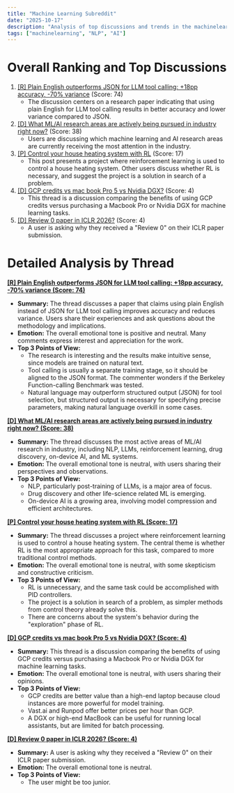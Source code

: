 ```yaml
---
title: "Machine Learning Subreddit"
date: "2025-10-17"
description: "Analysis of top discussions and trends in the machinelearning subreddit"
tags: ["machinelearning", "NLP", "AI"]
---
```


# Overall Ranking and Top Discussions
1.  [[R] Plain English outperforms JSON for LLM tool calling: +18pp accuracy, -70% variance](https://www.reddit.com/r/MachineLearning/comments/1o8szk0/r_plain_english_outperforms_json_for_llm_tool/) (Score: 74)
    *   The discussion centers on a research paper indicating that using plain English for LLM tool calling results in better accuracy and lower variance compared to JSON.
2.  [[D] What ML/AI research areas are actively being pursued in industry right now?](https://www.reddit.com/r/MachineLearning/comments/1o8ve9w/d_what_mlai_research_areas_are_actively_being/) (Score: 38)
    *   Users are discussing which machine learning and AI research areas are currently receiving the most attention in the industry.
3.  [[P] Control your house heating system with RL](https://www.reddit.com/r/MachineLearning/comments/1o8zbg5/p_control_your_house_heating_system_with_rl/) (Score: 17)
    *   This post presents a project where reinforcement learning is used to control a house heating system. Other users discuss whether RL is necessary, and suggest the project is a solution in search of a problem.
4.  [[D] GCP credits vs mac book Pro 5 vs Nvidia DGX?](https://www.reddit.com/r/MachineLearning/comments/1o96m84/d_gcp_credits_vs_mac_book_pro_5_vs_nvidia_dgx/) (Score: 4)
    *   This thread is a discussion comparing the benefits of using GCP credits versus purchasing a Macbook Pro or Nvidia DGX for machine learning tasks.
5.  [[D] Review 0 paper in ICLR 2026?](https://www.reddit.com/r/MachineLearning/comments/1o9207g/d_review_0_paper_in_iclr_2026/) (Score: 4)
    *   A user is asking why they received a "Review 0" on their ICLR paper submission.

# Detailed Analysis by Thread

**[[R] Plain English outperforms JSON for LLM tool calling: +18pp accuracy, -70% variance (Score: 74)](https://www.reddit.com/r/MachineLearning/comments/1o8szk0/r_plain_english_outperforms_json_for_llm_tool/)**
*  **Summary:** The thread discusses a paper that claims using plain English instead of JSON for LLM tool calling improves accuracy and reduces variance. Users share their experiences and ask questions about the methodology and implications.
*  **Emotion:** The overall emotional tone is positive and neutral. Many comments express interest and appreciation for the work.
*  **Top 3 Points of View:**
    *   The research is interesting and the results make intuitive sense, since models are trained on natural text.
    *   Tool calling is usually a separate training stage, so it should be aligned to the JSON format. The commenter wonders if the Berkeley Function-calling Benchmark was tested.
    *   Natural language may outperform structured output (JSON) for tool selection, but structured output is necessary for specifying precise parameters, making natural language overkill in some cases.

**[[D] What ML/AI research areas are actively being pursued in industry right now? (Score: 38)](https://www.reddit.com/r/MachineLearning/comments/1o8ve9w/d_what_mlai_research_areas_are_actively_being/)**
*  **Summary:** The thread discusses the most active areas of ML/AI research in industry, including NLP, LLMs, reinforcement learning, drug discovery, on-device AI, and ML systems.
*  **Emotion:** The overall emotional tone is neutral, with users sharing their perspectives and observations.
*  **Top 3 Points of View:**
    *   NLP, particularly post-training of LLMs, is a major area of focus.
    *   Drug discovery and other life-science related ML is emerging.
    *   On-device AI is a growing area, involving model compression and efficient architectures.

**[[P] Control your house heating system with RL (Score: 17)](https://www.reddit.com/r/MachineLearning/comments/1o8zbg5/p_control_your_house_heating_system_with_rl/)**
*  **Summary:** The thread discusses a project where reinforcement learning is used to control a house heating system. The central theme is whether RL is the most appropriate approach for this task, compared to more traditional control methods.
*  **Emotion:** The overall emotional tone is neutral, with some skepticism and constructive criticism.
*  **Top 3 Points of View:**
    *   RL is unnecessary, and the same task could be accomplished with PID controllers.
    *   The project is a solution in search of a problem, as simpler methods from control theory already solve this.
    *   There are concerns about the system's behavior during the "exploration" phase of RL.

**[[D] GCP credits vs mac book Pro 5 vs Nvidia DGX? (Score: 4)](https://www.reddit.com/r/MachineLearning/comments/1o96m84/d_gcp_credits_vs_mac_book_pro_5_vs_nvidia_dgx/)**
*  **Summary:** This thread is a discussion comparing the benefits of using GCP credits versus purchasing a Macbook Pro or Nvidia DGX for machine learning tasks.
*  **Emotion:** The overall emotional tone is neutral, with users sharing their opinions.
*  **Top 3 Points of View:**
    *   GCP credits are better value than a high-end laptop because cloud instances are more powerful for model training.
    *   Vast.ai and Runpod offer better prices per hour than GCP.
    *   A DGX or high-end MacBook can be useful for running local assistants, but are limited for batch processing.

**[[D] Review 0 paper in ICLR 2026? (Score: 4)](https://www.reddit.com/r/MachineLearning/comments/1o9207g/d_review_0_paper_in_iclr_2026/)**
*  **Summary:** A user is asking why they received a "Review 0" on their ICLR paper submission.
*  **Emotion:** The overall emotional tone is neutral.
*  **Top 3 Points of View:**
    *   The user might be too junior.
